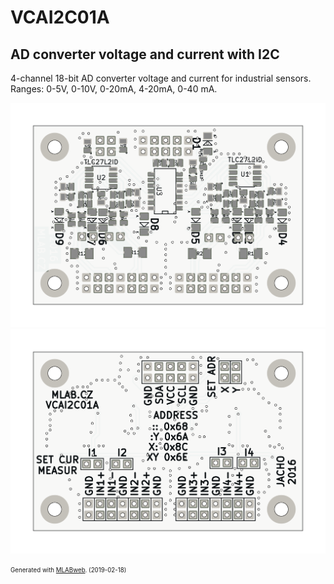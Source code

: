 <!--- PrjInfo ---> <!--- Please remove this line after manually editing --->
<!--- 00a56be08b96043df9e37d6aff7b6990 --->
<!--- Created:2019-02-18 14:36:04.428293: ---> 
<!--- Author:: ---> 
<!--- AuthorEmail:: ---> 
<!--- Tags:: ---> 
<!--- Ust:: ---> 
<!--- Label --->
<!--- ELabel ---> 
<!--- Name:VCAI2C01A: --->
# VCAI2C01A
<!--- LongName --->
## AD converter voltage and current with I2C
<!--- ELongName ---> 

<!--- Lead --->
4-channel 18-bit AD converter voltage and current for industrial sensors. Ranges: 0-5V, 0-10V, 0-20mA, 4-20mA, 0-40 mA.
<!--- ELead ---> 

![VCAI2C01A bottom](doc/gen/img/VCAI2C01-bottom.png) 
![VCAI2C01A bottom](doc/gen/img/VCAI2C01-top.png) 



<!--- Description --->
<!--- EDescription --->
<!--- Content --->
<!--- EContent --->
<sub><sup> Generated with [MLABweb](https://github.com/MLAB-project/MLABweb). (2019-02-18)</sup></sub>
